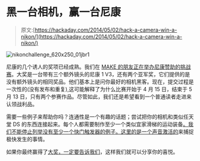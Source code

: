 # 黑一台相机，赢一台尼康

> 原文:[https://hackaday.com/2014/05/02/hack-a-camera-win-a-nikon/](https://hackaday.com/2014/05/02/hack-a-camera-win-a-nikon/)

![nikonchallenge_620x250_01jbr1](../Images/e989922158f2a72dc777c1b782f777de.png)

尼康的几个诱人的奖项已经成熟。我们在 [MAKE 的朋友正在举办尼康赞助的挑战赛](http://makezine.com/make-the-shot-camera-challenge/)。大奖是一台带有三个额外镜头的尼康 1 V3，还有两个亚军奖，它们提供的是没有额外镜头的相同奖品。他们基本上是问你最好的相机黑客。现在，提交过程是一次性的(没有发布和重复),这可能解释了为什么比赛开始于 4 月 15 日，结束于 5 月 13 日，只有两个参赛作品。尽管如此，我们还是希望看到一个普通读者走进来认领战利品。

需要一些例子来帮助你吗？连通性是一个有趣的话题；尝试把你的相机和类似任天堂 DS 的东西连接起来。每个人都需要制作至少一个类似宜家滑梯的运动装备[。我们不能停止列举没有至少一个快门触发器的例子。这里的](http://hackaday.com/2014/02/17/macgyver-made-ikea-camera-slider/)[是一个声音激活的](http://hackaday.com/2011/08/08/sound-activated-flash-for-high-speed-photography/)来捕捉极快发生的事情。

如果你最终赢得了[大奖，一定要告诉我们](http://hackaday.com/contact-hack-a-day/)，这样我们就可以分享你的喜悦。
